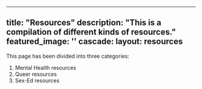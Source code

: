 
---
title: "Resources"
description: "This is a compilation of different kinds of resources."
featured_image: ''
cascade:
  layout: resources
---


This page has been divided into three categories:
1. Mental Health resources 
2. Queer resources
3. Sex-Ed resources
